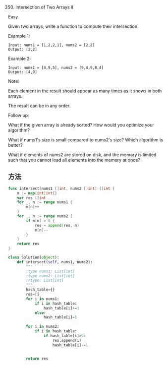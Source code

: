 350. Intersection of Two Arrays II


Easy


Given two arrays, write a function to compute their intersection.

Example 1:
```
Input: nums1 = [1,2,2,1], nums2 = [2,2]
Output: [2,2]
```

Example 2:
```
Input: nums1 = [4,9,5], nums2 = [9,4,9,8,4]
Output: [4,9]
```


Note:

Each element in the result should appear as many times as it shows in both arrays.

The result can be in any order.

Follow up:

What if the given array is already sorted? How would you optimize your algorithm?

What if nums1's size is small compared to nums2's size? Which algorithm is better?

What if elements of nums2 are stored on disk, and the memory is limited such that you cannot load all elements into the memory at once?


## 方法


```go
func intersect(nums1 []int, nums2 []int) []int {
    m := map[int]int{}
	var res []int
	for _, n := range nums1 {
		m[n]++
	}
	for _, n := range nums2 {
		if m[n] > 0 {
			res = append(res, n)
			m[n]--
		}
	}
	return res
}
```


```python
class Solution(object):
    def intersect(self, nums1, nums2):
        """
        :type nums1: List[int]
        :type nums2: List[int]
        :rtype: List[int]
        """
        hash_table={}
        res=[]
        for i in nums1:
            if i in hash_table:
                hash_table[i]+=1
            else:
                hash_table[i]=1
                
        for i in nums2:
            if i in hash_table:
                if hash_table[i]>0:
                    res.append(i)
                    hash_table[i]-=1
                    
                    
        return res
```
